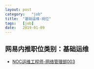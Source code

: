 ```yaml
---
layout:	post
category:	"job"
title:	"基础运维-岗位"
tags:	[job]
date:	2019-01-09
---
```

## 网易内推职位类别：基础运维
- [NOC运维工程师-网络管理部003](http://mobile.bole.netease.com/bole/boleDetail?id=10540&employeeId=346f03c3cda5f04c&key=all)
